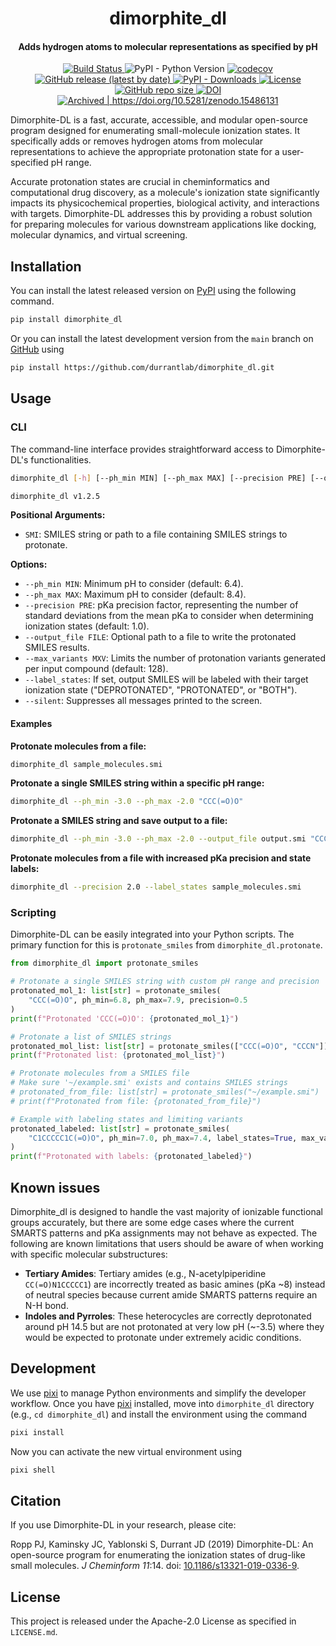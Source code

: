 <h1 align="center">dimorphite_dl</h1>

<h4 align="center">Adds hydrogen atoms to molecular representations as specified by pH</h4>

<p align="center">
    <a href="https://github.com/durrantlab/dimorphite_dl/actions/workflows/tests.yml">
        <img src="https://github.com/durrantlab/dimorphite_dl/actions/workflows/tests.yml/badge.svg" alt="Build Status ">
    </a>
    <img alt="PyPI - Python Version" src="https://img.shields.io/pypi/pyversions/dimorphite_dl">
    <a href="https://codecov.io/gh/durrantlab/dimorphite_dl">
        <img src="https://codecov.io/gh/durrantlab/dimorphite_dl/branch/main/graph/badge.svg" alt="codecov">
    </a>
    <a href="https://github.com/durrantlab/dimorphite_dl/releases">
        <img src="https://img.shields.io/github/v/release/durrantlab/dimorphite_dl" alt="GitHub release (latest by date)">
    </a>
    <a href="https://pypistats.org/packages/dimorphite-dl">
        <img alt="PyPI - Downloads" src="https://img.shields.io/pypi/dm/dimorphite-dl?style=flat&label=PyPI%20downloads&link=https%3A%2F%2Fpypistats.org%2Fpackages%2Fdimorphite-dl">
    </a>
    <a href="https://github.com/durrantlab/dimorphite_dl/blob/main/LICENSE" target="_blank">
        <img src="https://img.shields.io/github/license/durrantlab/dimorphite_dl" alt="License">
    </a>
    <a href="https://github.com/durrantlab/dimorphite_dl/" target="_blank">
        <img src="https://img.shields.io/github/repo-size/durrantlab/dimorphite_dl" alt="GitHub repo size">
    </a>
    <a href="https://doi.org/10.5281/zenodo.15486131">
        <img src="https://zenodo.org/badge/DOI/10.5281/zenodo.15486131.svg" alt="DOI">
    </a>
    <a href="https://archive.softwareheritage.org/browse/origin/?origin_url=https://doi.org/10.5281/zenodo.15486131">
        <img src="https://archive.softwareheritage.org/badge/origin/https://doi.org/10.5281/zenodo.15486131/" alt="Archived | https://doi.org/10.5281/zenodo.15486131"/>
    </a>
</p>

Dimorphite-DL is a fast, accurate, accessible, and modular open-source program designed for enumerating small-molecule ionization states.
It specifically adds or removes hydrogen atoms from molecular representations to achieve the appropriate protonation state for a user-specified pH range.

Accurate protonation states are crucial in cheminformatics and computational drug discovery, as a molecule's ionization state significantly impacts its physicochemical properties, biological activity, and interactions with targets.
Dimorphite-DL addresses this by providing a robust solution for preparing molecules for various downstream applications like docking, molecular dynamics, and virtual screening.

## Installation

You can install the latest released version on [PyPI](https://pypi.org/project/dimorphite-dl/) using the following command.

```bash
pip install dimorphite_dl
```

Or you can install the latest development version from the `main` branch on [GitHub](https://github.com/durrantlab/dimorphite_dl) using

```bash
pip install https://github.com/durrantlab/dimorphite_dl.git
```

## Usage

### CLI

The command-line interface provides straightforward access to Dimorphite-DL's functionalities.

```bash
dimorphite_dl [-h] [--ph_min MIN] [--ph_max MAX] [--precision PRE] [--output_file FILE] [--max_variants MXV] [--label_states] [--silent] SMI

dimorphite_dl v1.2.5
```

**Positional Arguments:**

- `SMI`: SMILES string or path to a file containing SMILES strings to protonate.

**Options:**

- `--ph_min MIN`: Minimum pH to consider (default: 6.4).
- `--ph_max MAX`: Maximum pH to consider (default: 8.4).
- `--precision PRE`: pKa precision factor, representing the number of standard deviations from the mean pKa to consider when determining ionization states (default: 1.0).
- `--output_file FILE`: Optional path to a file to write the protonated SMILES results.
- `--max_variants MXV`: Limits the number of protonation variants generated per input compound (default: 128).
- `--label_states`: If set, output SMILES will be labeled with their target ionization state ("DEPROTONATED", "PROTONATED", or "BOTH").
- `--silent`: Suppresses all messages printed to the screen.

#### Examples

**Protonate molecules from a file:**

```bash
dimorphite_dl sample_molecules.smi
```

**Protonate a single SMILES string within a specific pH range:**

```bash
dimorphite_dl --ph_min -3.0 --ph_max -2.0 "CCC(=O)O"
```

**Protonate a SMILES string and save output to a file:**

```bash
dimorphite_dl --ph_min -3.0 --ph_max -2.0 --output_file output.smi "CCCN"
```

**Protonate molecules from a file with increased pKa precision and state labels:**

```bash
dimorphite_dl --precision 2.0 --label_states sample_molecules.smi
```

### Scripting

Dimorphite-DL can be easily integrated into your Python scripts.
The primary function for this is `protonate_smiles` from `dimorphite_dl.protonate`.

```python
from dimorphite_dl import protonate_smiles

# Protonate a single SMILES string with custom pH range and precision
protonated_mol_1: list[str] = protonate_smiles(
    "CCC(=O)O", ph_min=6.8, ph_max=7.9, precision=0.5
)
print(f"Protonated 'CCC(=O)O': {protonated_mol_1}")

# Protonate a list of SMILES strings
protonated_mol_list: list[str] = protonate_smiles(["CCC(=O)O", "CCCN"])
print(f"Protonated list: {protonated_mol_list}")

# Protonate molecules from a SMILES file
# Make sure '~/example.smi' exists and contains SMILES strings
# protonated_from_file: list[str] = protonate_smiles("~/example.smi")
# print(f"Protonated from file: {protonated_from_file}")

# Example with labeling states and limiting variants
protonated_labeled: list[str] = protonate_smiles(
    "C1CCCCC1C(=O)O", ph_min=7.0, ph_max=7.4, label_states=True, max_variants=5
)
print(f"Protonated with labels: {protonated_labeled}")
```

## Known issues

Dimorphite_dl is designed to handle the vast majority of ionizable functional groups accurately, but there are some edge cases where the current SMARTS patterns and pKa assignments may not behave as expected.
The following are known limitations that users should be aware of when working with specific molecular substructures:

- **Tertiary Amides**: Tertiary amides (e.g., N-acetylpiperidine `CC(=O)N1CCCCC1`) are incorrectly treated as basic amines (pKa ~8) instead of neutral species because current amide SMARTS patterns require an N-H bond.
- **Indoles and Pyrroles**: These heterocycles are correctly deprotonated around pH 14.5 but are not protonated at very low pH (~-3.5) where they would be expected to protonate under extremely acidic conditions.

## Development

We use [pixi](https://pixi.sh/latest/) to manage Python environments and simplify the developer workflow.
Once you have [pixi](https://pixi.sh/latest/) installed, move into `dimorphite_dl` directory (e.g., `cd dimorphite_dl`) and install the environment using the command

```bash
pixi install
```

Now you can activate the new virtual environment using

```sh
pixi shell
```

## Citation

If you use Dimorphite-DL in your research, please cite:

Ropp PJ, Kaminsky JC, Yablonski S, Durrant JD (2019) Dimorphite-DL: An open-source program for enumerating the ionization states of drug-like small
molecules. *J Cheminform 11*:14. doi: [10.1186/s13321-019-0336-9](https://doi.org/10.1186/s13321-019-0336-9).

## License

This project is released under the Apache-2.0 License as specified in `LICENSE.md`.
